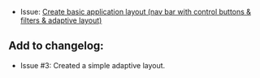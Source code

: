 <!--
 @since 2025.06.10, 22:15
 @changed 2025.06.10, 22:15
-->

- Issue: [Create basic application layout (nav bar with control buttons & filters & adaptive layout)](https://github.com/lilliputten/takemycode-dynamic-list/issues/3)

## Add to changelog:

- Issue #3: Created a simple adaptive layout.
